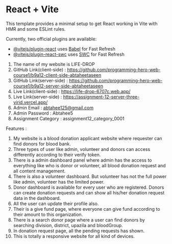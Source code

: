 # React + Vite

This template provides a minimal setup to get React working in Vite with HMR and some ESLint rules.

Currently, two official plugins are available:

- [@vitejs/plugin-react](https://github.com/vitejs/vite-plugin-react/blob/main/packages/plugin-react/README.md) uses [Babel](https://babeljs.io/) for Fast Refresh
- [@vitejs/plugin-react-swc](https://github.com/vitejs/vite-plugin-react-swc) uses [SWC](https://swc.rs/) for Fast Refresh

1. The name of my website is LIFE-DROP
2. GitHub Link(client-side) : https://github.com/programming-hero-web-course1/b9a12-client-side-abtaheetaseen
3. GitHub Link(server-side) : https://github.com/programming-hero-web-course1/b9a12-server-side-abtaheetaseen
4. Live Link(client-side) : https://life-drop-6707c.web.app/
5. Live Link(server-side) : https://assignment-12-server-three-virid.vercel.app/
6. Admin Email : abtahee125@gmail.com
7. Admin Password : Abtahee5
8. Assignment Category : assignment12_category_0001

Features : 
1. My website is a blood donation applicant website where requester can find donors for blood bank.
2. Three types of user like admin, volunteer and donors can access differently according to their verify token.
3. There is a admin dashboard panel where admin has the access to everything like who is donor or volunteer, all blood donation request and all content management.
4. There is also a volunteer dashboard. But volunteer has not the full power like admin, volunteer has the limited power.
5. Donor dashboard is available for every user who are registered. Donors can create donation requests and can show all his/her donation request data in the dashboard.
6. All the user can update their profile also.
7. Their is a give fund page, where everyone can give fund according to their amount to this organization.
8. There is a search donor page where a user can find donors by searching division, district, upazila and bloodGroup.
9. In donation request page, all the pending requests has shown.
10. This is totally a responsive website for all kind of devices.
